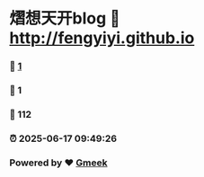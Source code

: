 # 熠想天开blog :link: http://fengyiyi.github.io 
### :page_facing_up: [1](http://fengyiyi.github.io/tag.html) 
### :speech_balloon: 1 
### :hibiscus: 112 
### :alarm_clock: 2025-06-17 09:49:26 
### Powered by :heart: [Gmeek](https://github.com/Meekdai/Gmeek)
